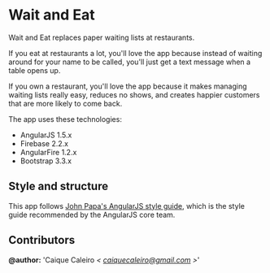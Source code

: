 # Wait and Eat
Wait and Eat replaces paper waiting lists at restaurants.

If you eat at restaurants a lot, you'll love the app because instead of waiting around for your name to be called, you'll just get a text message when a table opens up.

If you own a restaurant, you'll love the app because it makes managing waiting lists really easy, reduces no shows, and creates happier customers that are more likely to come back.

The app uses these technologies:

* AngularJS 1.5.x
* Firebase 2.2.x
* AngularFire 1.2.x
* Bootstrap 3.3.x

## Style and structure

This app follows [John Papa's AngularJS style guide](https://github.com/johnpapa/angular-styleguide),
which is the style guide recommended by the AngularJS core team.

## Contributors  

**@author:** 'Caique Caleiro *< [caiquecaleiro@gmail.com](mailto:caiquecaleiro@gmail.com) >*'   
